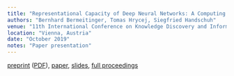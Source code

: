 ```yaml
---
title: "Representational Capacity of Deep Neural Networks: A Computing Study"
authors: "Bernhard Bermeitinger, Tomas Hrycej, Siegfried Handschuh" 
venue: "11th International Conference on Knowledge Discovery and Information Retrieval – KDIR 2019"
location: "Vienna, Austria"
date: "October 2019"
notes: "Paper presentation"
---
```

[preprint](https://arxiv.org/abs/1907.08475) ([PDF](https://arxiv.org/pdf/1907.08475)),
[paper](https://www.scitepress.org/PublicationsDetail.aspx?ID=OnuZkDU3cF8%3d&t=1),
[slides](https://www.researchgate.net/publication/336239891_Representational_Capacity_of_Deep_Neural_Networks_A_Computing_Study_Slides), 
[full proceedings](https://www.scitepress.org/ProceedingsDetails.aspx?ID=T4KTibRgTuo=&t=1)